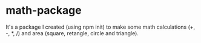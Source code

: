 # math-package
It's a package I created (using npm init) to make some math calculations (+, -, *, /) and area (square, retangle, circle and triangle).
